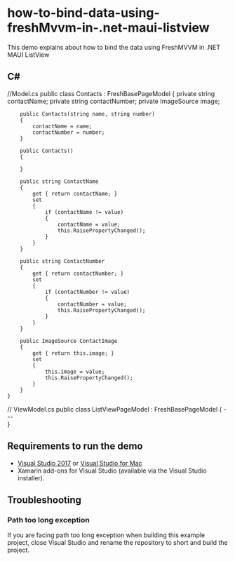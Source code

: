 # how-to-bind-data-using-freshMvvm-in-.net-maui-listview

This demo explains about how to bind the data using FreshMVVM in .NET MAUI ListView

## C#

//Model.cs
 public class Contacts : FreshBasePageModel
    {
        private string contactName;
        private string contactNumber;
        private ImageSource image;

        public Contacts(string name, string number)
        {
            contactName = name;
            contactNumber = number;
        }

        public Contacts()
        {

        }

        public string ContactName
        {
            get { return contactName; }
            set
            {
                if (contactName != value)
                {
                    contactName = value;
                    this.RaisePropertyChanged();
                }
            }
        }

        public string ContactNumber
        {
            get { return contactNumber; }
            set
            {
                if (contactNumber != value)
                {
                    contactNumber = value;
                    this.RaisePropertyChanged();
                }
            }
        }

        public ImageSource ContactImage
        {
            get { return this.image; }
            set
            {
                this.image = value;
                this.RaisePropertyChanged();
            }
        }
    }

// ViewModel.cs
public class ListViewPageModel : FreshBasePageModel
{
    ---    
}

## Requirements to run the demo

* [Visual Studio 2017](https://visualstudio.microsoft.com/downloads/) or [Visual Studio for Mac](https://visualstudio.microsoft.com/vs/mac/)
* Xamarin add-ons for Visual Studio (available via the Visual Studio installer).

## Troubleshooting

### Path too long exception

If you are facing path too long exception when building this example project, close Visual Studio and rename the repository to short and build the project.
